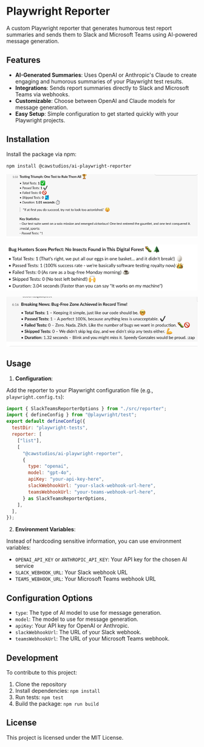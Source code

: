 # Playwright Reporter

A custom Playwright reporter that generates humorous test report summaries and sends them to Slack and Microsoft Teams using AI-powered message generation.

## Features

- **AI-Generated Summaries**: Uses OpenAI or Anthropic's Claude to create engaging and humorous summaries of your Playwright test results.
- **Integrations**: Sends report summaries directly to Slack and Microsoft Teams via webhooks.
- **Customizable**: Choose between OpenAI and Claude models for message generation.
- **Easy Setup**: Simple configuration to get started quickly with your Playwright projects.

## Installation

Install the package via npm:

```bash
npm install @cawstudios/ai-playwright-reporter
```

![image](./assets/image.png)

![image](./assets/image1.png)

![image](./assets/image2.png)

## Usage

1. **Configuration**:

Add the reporter to your Playwright configuration file (e.g., `playwright.config.ts`):

```javascript
import { SlackTeamsReporterOptions } from "./src/reporter";
import { defineConfig } from "@playwright/test";
export default defineConfig({
  testDir: "playwright-tests",
  reporter: [
    ["list"],
    [
      "@cawstudios/ai-playwright-reporter",
      {
        type: "openai",
        model: "gpt-4o",
        apiKey: "your-api-key-here",
        slackWebhookUrl: "your-slack-webhook-url-here",
        teamsWebhookUrl: "your-teams-webhook-url-here",
      } as SlackTeamsReporterOptions,
    ],
  ],
});
```

2. **Environment Variables**:

Instead of hardcoding sensitive information, you can use environment variables:

- `OPENAI_API_KEY` or `ANTHROPIC_API_KEY`: Your API key for the chosen AI service
- `SLACK_WEBHOOK_URL`: Your Slack webhook URL
- `TEAMS_WEBHOOK_URL`: Your Microsoft Teams webhook URL

## Configuration Options

- `type`: The type of AI model to use for message generation.
- `model`: The model to use for message generation.
- `apiKey`: Your API key for OpenAI or Anthropic.
- `slackWebhookUrl`: The URL of your Slack webhook.
- `teamsWebhookUrl`: The URL of your Microsoft Teams webhook.

## Development

To contribute to this project:

1. Clone the repository
2. Install dependencies: `npm install`
3. Run tests: `npm test`
4. Build the package: `npm run build`

## License

This project is licensed under the MIT License.
